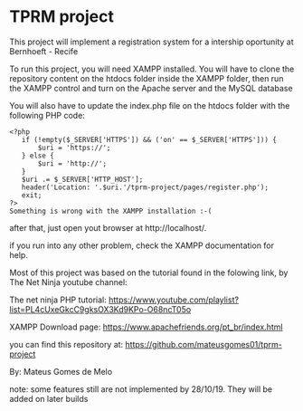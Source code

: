 # TPRM project
 This project will implement a registration system for a intership oportunity at Bernhoeft - Recife
 
 To run this project, you will need XAMPP installed. You will have to clone the repository content on the htdocs folder inside the XAMPP folder, then run the XAMPP control and turn on the Apache server and the MySQL database

 You will also have to update the index.php file on the htdocs folder with the following PHP code:

 ```
 <?php
	if (!empty($_SERVER['HTTPS']) && ('on' == $_SERVER['HTTPS'])) {
		$uri = 'https://';
	} else {
		$uri = 'http://';
	}
	$uri .= $_SERVER['HTTP_HOST'];
	header('Location: '.$uri.'/tprm-project/pages/register.php');
	exit;
 ?>
 Something is wrong with the XAMPP installation :-(
 ```

 after that, just open yout browser at http://localhost/.

 if you run into any other problem, check the XAMPP documentation for help.
 
 Most of this project was based on the tutorial found in the folowing link, by The Net Ninja youtube channel:
 
 The net ninja PHP tutorial: 
 https://www.youtube.com/playlist?list=PL4cUxeGkcC9gksOX3Kd9KPo-O68ncT05o

 XAMPP Download page:
 https://www.apachefriends.org/pt_br/index.html

 you can find this repository at:
 https://github.com/mateusgomes01/tprm-project

 By: Mateus Gomes de Melo

 note: some features still are not implemented by 28/10/19. They will be added on later builds

